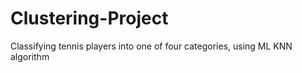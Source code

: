 # Clustering-Project
Classifying tennis players into one of four categories, using ML KNN algorithm
